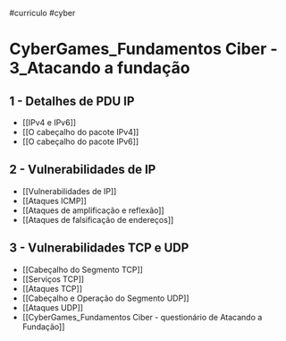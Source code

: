 #curriculo #cyber 

# CyberGames_Fundamentos Ciber - 3_Atacando a fundação

## 1 - Detalhes de PDU IP

- [[IPv4 e IPv6]]
- [[O cabeçalho do pacote IPv4]]
- [[O cabeçalho do pacote IPv6]]

## 2 - Vulnerabilidades de IP

- [[Vulnerabilidades de IP]]
- [[Ataques ICMP]]
- [[Ataques de amplificação e reflexão]]
- [[Ataques de falsificação de endereços]]

## 3 - Vulnerabilidades TCP e UDP

- [[Cabeçalho do Segmento TCP]]
- [[Serviços TCP]]
- [[Ataques TCP]]
- [[Cabeçalho e Operação do Segmento UDP]]
- [[Ataques UDP]]
- [[CyberGames_Fundamentos Ciber - questionário de Atacando a Fundação]]






























